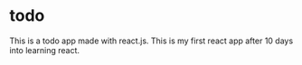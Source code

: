 # todo
This is a todo app made with react.js. This is my first react app after 10 days into learning react.

